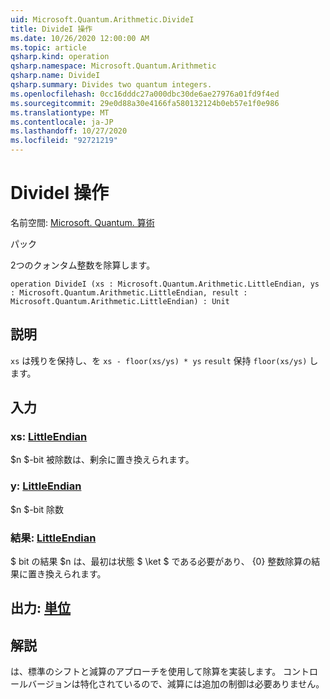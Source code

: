 ```yaml
---
uid: Microsoft.Quantum.Arithmetic.DivideI
title: DivideI 操作
ms.date: 10/26/2020 12:00:00 AM
ms.topic: article
qsharp.kind: operation
qsharp.namespace: Microsoft.Quantum.Arithmetic
qsharp.name: DivideI
qsharp.summary: Divides two quantum integers.
ms.openlocfilehash: 0cc16dddc27a000dbc30de6ae27976a01fd9f4ed
ms.sourcegitcommit: 29e0d88a30e4166fa580132124b0eb57e1f0e986
ms.translationtype: MT
ms.contentlocale: ja-JP
ms.lasthandoff: 10/27/2020
ms.locfileid: "92721219"
---
```

# <a name="dividei-operation"></a>DivideI 操作

名前空間: [Microsoft. Quantum. 算術](xref:Microsoft.Quantum.Arithmetic)

パック [](https://nuget.org/packages/)


2つのクォンタム整数を除算します。

```qsharp
operation DivideI (xs : Microsoft.Quantum.Arithmetic.LittleEndian, ys : Microsoft.Quantum.Arithmetic.LittleEndian, result : Microsoft.Quantum.Arithmetic.LittleEndian) : Unit
```


## <a name="description"></a>説明

`xs` は残りを保持し、を `xs - floor(xs/ys) * ys` `result` 保持 `floor(xs/ys)` します。

## <a name="input"></a>入力

### <a name="xs--littleendian"></a>xs: [LittleEndian](xref:Microsoft.Quantum.Arithmetic.LittleEndian)

$n $-bit 被除数は、剰余に置き換えられます。


### <a name="ys--littleendian"></a>y: [LittleEndian](xref:Microsoft.Quantum.Arithmetic.LittleEndian)

$n $-bit 除数


### <a name="result--littleendian"></a>結果: [LittleEndian](xref:Microsoft.Quantum.Arithmetic.LittleEndian)

$ bit の結果 $n は、最初は状態 $ \ket $ である必要があり、 {0} 整数除算の結果に置き換えられます。



## <a name="output--unit"></a>出力: [単位](xref:microsoft.quantum.lang-ref.unit)



## <a name="remarks"></a>解説

は、標準のシフトと減算のアプローチを使用して除算を実装します。
コントロールバージョンは特化されているので、減算には追加の制御は必要ありません。